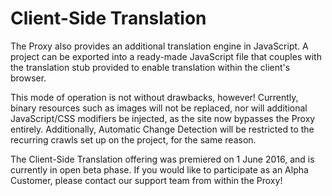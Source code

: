 # Client-Side Translation

The Proxy also provides an additional translation engine in JavaScript. A project can be exported into a ready-made JavaScript file that couples with the translation stub provided to enable translation within the client's browser.

This mode of operation is not without drawbacks, however! Currently, binary resources such as images will not be replaced, nor will additional JavaScript/CSS modifiers be injected, as the site now bypasses the Proxy entirely. Additionally, Automatic Change Detection will be restricted to the recurring crawls set up on the project, for the same reason.

The Client-Side Translation offering was premiered on 1 June 2016, and is currently in open beta phase. If you would like to participate as an Alpha Customer, please contact our support team from within the Proxy!
